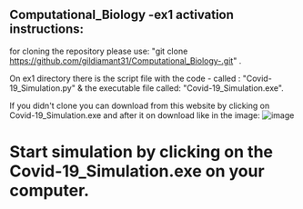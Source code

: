 ## Computational_Biology -ex1 activation instructions:
for cloning the repository please use: "git clone https://github.com/gildiamant31/Computational_Biology-.git" .

On ex1 directory there is the script file with the code - called : "Covid-19_Simulation.py" & the executable file called: "Covid-19_Simulation.exe".

If you didn't clone you can download from this website by clicking on Covid-19_Simulation.exe and after it on download like in the image:
![image](https://user-images.githubusercontent.com/73181675/164972538-f984f265-dc73-4596-8265-d79855587015.png)

# Start simulation by clicking on the Covid-19_Simulation.exe on your computer.
